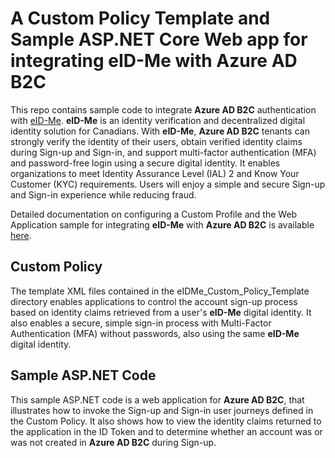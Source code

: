 # A Custom Policy Template and Sample ASP.NET Core Web app for integrating eID-Me with Azure AD B2C

This repo contains sample code to integrate **Azure AD B2C** authentication with [eID-Me](https://bluink.ca). **eID-Me** is an identity verification and decentralized digital identity solution for Canadians. With **eID-Me**, **Azure AD B2C** tenants can strongly verify the identity of their users, obtain verified identity claims during Sign-up and Sign-in, and support multi-factor authentication (MFA) and password-free login using a secure digital identity. It enables organizations to meet Identity Assurance Level (IAL) 2 and Know Your Customer (KYC) requirements. Users will enjoy a simple and secure Sign-up and Sign-in experience while reducing fraud.

Detailed documentation on configuring a Custom Profile and the Web Application sample for integrating **eID-Me** with **Azure AD B2C** is available [here](https://bluink.ca/eid-me/azure-b2c-integration-guide).

## Custom Policy

The template XML files contained in the eIDMe\_Custom\_Policy\_Template directory enables applications to control the account sign-up process based on identity claims retrieved from a user's **eID-Me** digital identity.  It also enables a secure, simple sign-in process with Multi-Factor Authentication (MFA) without passwords, also using the same **eID-Me** digital identity.


## Sample ASP.NET Code

This sample ASP.NET code is a web application for **Azure AD B2C**, that illustrates how to invoke the Sign-up and Sign-in user journeys defined in the Custom Policy.  It also shows how to view the identity claims returned to the application in the ID Token and to determine whether an account was or was not created in **Azure AD B2C** during Sign-up.

